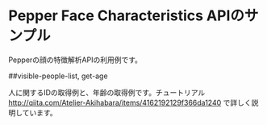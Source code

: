 Pepper Face Characteristics APIのサンプル
===================================

Pepperの顔の特徴解析APIの利用例です。

##visible-people-list, get-age

人に関するIDの取得例と、年齢の取得例です。チュートリアル http://qiita.com/Atelier-Akihabara/items/4162192129f366da1240 で詳しく説明しています。
